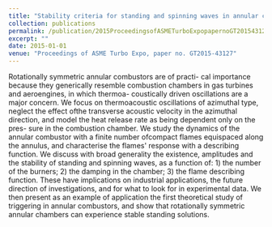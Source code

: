 ```yaml
---
title: "Stability criteria for standing and spinning waves in annular combustors"
collection: publications
permalink: /publication/2015ProceedingsofASMETurboExpopapernoGT201543127
excerpt: ""
date: 2015-01-01
venue: "Proceedings of ASME Turbo Expo, paper no. GT2015-43127"
---
```

Rotationally symmetric annular combustors are of practi- cal importance because they generically resemble combustion chambers in gas turbines and aeroengines, in which thermoa- coustically driven oscillations are a major concern. We focus on thermoacoustic oscillations of azimuthal type, neglect the effect ofthe transverse acoustic velocity in the azimuthal direction, and model the heat release rate as being dependent only on the pres- sure in the combustion chamber. We study the dynamics of the annular combustor with a finite number ofcompact flames equispaced along the annulus, and characterise the flames' response with a describing function. We discuss with broad generality the existence, amplitudes and the stability of standing and spinning waves, as a function of: 1) the number of the burners; 2) the damping in the chamber; 3) the flame describing function. These have implications on industrial applications, the future direction of investigations, and for what to look for in experimental data. We then present as an example of application the first theoretical study of triggering in annular combustors, and show that rotationally symmetric annular chambers can experience stable standing solutions.